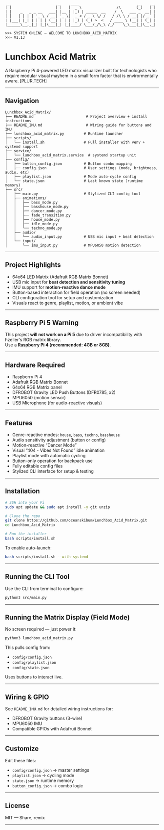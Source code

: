 
```
 _                      _     ____                           _     _ 
| |                    | |   |  _ \                /\       (_)   | |
| |    _   _ _ __   ___| |__ | |_) | _____  __    /  \   ___ _  __| |
| |   | | | | '_ \ / __| '_ \|  _ < / _ \ \/ /   / /\ \ / __| |/ _` |
| |___| |_| | | | | (__| | | | |_) | (_) >  <   / ____ \ (__| | (_| |
|______\__,_|_| |_|\___|_| |_|____/ \___/_/\_\ /_/    \_\___|_|\__,_|

>>> SYSTEM ONLINE — WELCOME TO LUNCHBOX_ACID_MATRIX 
>>> V1.13   
```

# Lunchbox Acid Matrix

A Raspberry Pi 4-powered LED matrix visualizer built for technologists who require modular visual mayhem in a small form factor that is envirormentally aware. [PLUR.TECH]

---

## Navigation
```
Lunchbox_Acid_Matrix/
├── README.md                        # Project overview + install instructions
├── README_IMU.md                    # Wiring guide for buttons and IMU
├── lunchbox_acid_matrix.py         # Runtime launcher
├── scripts/
│   └── install.sh                  # Full installer with venv + systemd support
├── service/
│   └── lunchbox_acid_matrix.service  # systemd startup unit
├── config/
│   ├── button_config.json          # Button combo mapping
│   ├── config.json                 # User settings (mode, brightness, audio, etc)
│   ├── playlist.json               # Mode auto-cycle config
│   └── state.json                  # Last known state (runtime memory)
├── src/
│   ├── main.py                     # Stylized CLI config tool
│   ├── animations/
│   │   ├── bass_mode.py
│   │   ├── basshouse_mode.py
│   │   ├── dancer_mode.py
│   │   ├── fade_transition.py
│   │   ├── house_mode.py
│   │   ├── idle_mode.py
│   │   └── techno_mode.py
│   ├── audio/
│   │   └── audio_input.py          # USB mic input + beat detection
│   └── input/
│       └── imu_input.py            # MPU6050 motion detection

```
---

## Project Highlights
- 64x64 LED Matrix (Adafruit RGB Matrix Bonnet)
- USB mic input for **beat detection and sensitivity tuning**
- IMU support for **motion-reactive dance mode**
- Button-based interaction for field operation (no screen needed)
- CLI configuration tool for setup and customization
- Visuals react to genre, playlist, motion, or ambient vibe

---

## Raspberry Pi 5 Warning
This project **will not work on a Pi 5** due to driver incompatibility with hzeller's RGB matrix library.  
Use a **Raspberry Pi 4 (recommended: 4GB or 8GB)**.

---

## Hardware Required
- Raspberry Pi 4
- Adafruit RGB Matrix Bonnet
- 64x64 RGB Matrix panel
- DFROBOT Gravity LED Push Buttons (DFR0785, x2)
- MPU6050 (motion sensor)
- USB Microphone (for audio-reactive visuals)

---

## Features
- Genre-reactive modes: `house`, `bass`, `techno`, `basshouse`
- Audio sensitivity adjustment (button or config)
- Motion-reactive “Dancer Mode”
- Visual “404 - Vibes Not Found” idle animation
- Playlist mode with automatic cycling
- Button-only operation for backpack use
- Fully editable config files
- Stylized CLI interface for setup & testing

---

## Installation
```bash
# SSH into your Pi
sudo apt update && sudo apt install -y git unzip

# Clone the repo
git clone https://github.com/oceanskibum/Lunchbox_Acid_Matrix.git
cd Lunchbox_Acid_Matrix

# Run the installer
bash scripts/install.sh
```

To enable auto-launch:
```bash
bash scripts/install.sh --with-systemd
```

---

## Running the CLI Tool
Use the CLI from terminal to configure:
```bash
python3 src/main.py
```

---

## Running the Matrix Display (Field Mode)
No screen required — just power it:
```bash
python3 lunchbox_acid_matrix.py
```

This pulls config from:
- `config/config.json`
- `config/playlist.json`
- `config/state.json`

Uses buttons to interact live.

---

## Wiring & GPIO
See `README_IMU.md` for detailed wiring instructions for:
- DFROBOT Gravity buttons (3-wire)
- MPU6050 IMU
- Compatible GPIOs with Adafruit Bonnet

---

## Customize
Edit these files:
- `config/config.json` → master settings
- `playlist.json` → cycling mode
- `state.json` → runtime memory
- `button_config.json` → combo logic

---

## License
MIT — Share, remix

---

